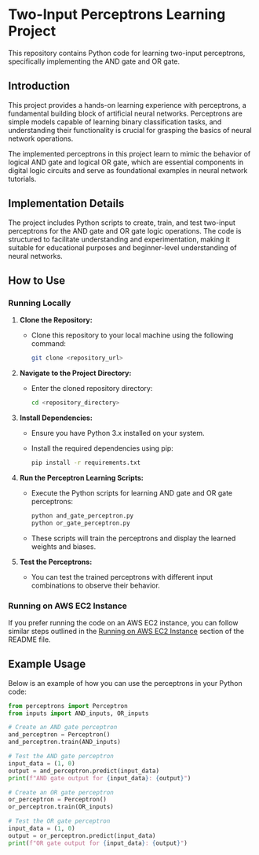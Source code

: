 # Two-Input Perceptrons Learning Project

This repository contains Python code for learning two-input perceptrons, specifically implementing the AND gate and OR gate.

## Introduction

This project provides a hands-on learning experience with perceptrons, a fundamental building block of artificial neural networks. Perceptrons are simple models capable of learning binary classification tasks, and understanding their functionality is crucial for grasping the basics of neural network operations.

The implemented perceptrons in this project learn to mimic the behavior of logical AND gate and logical OR gate, which are essential components in digital logic circuits and serve as foundational examples in neural network tutorials.

## Implementation Details

The project includes Python scripts to create, train, and test two-input perceptrons for the AND gate and OR gate logic operations. The code is structured to facilitate understanding and experimentation, making it suitable for educational purposes and beginner-level understanding of neural networks.

## How to Use

### Running Locally

1. **Clone the Repository:**
   - Clone this repository to your local machine using the following command:

        ```bash
        git clone <repository_url>
        ```

2. **Navigate to the Project Directory:**
   - Enter the cloned repository directory:

        ```bash
        cd <repository_directory>
        ```

3. **Install Dependencies:**
   - Ensure you have Python 3.x installed on your system.
   - Install the required dependencies using pip:

        ```bash
        pip install -r requirements.txt
        ```

4. **Run the Perceptron Learning Scripts:**
   - Execute the Python scripts for learning AND gate and OR gate perceptrons:

        ```bash
        python and_gate_perceptron.py
        python or_gate_perceptron.py
        ```

   - These scripts will train the perceptrons and display the learned weights and biases.

5. **Test the Perceptrons:**
   - You can test the trained perceptrons with different input combinations to observe their behavior.

### Running on AWS EC2 Instance

If you prefer running the code on an AWS EC2 instance, you can follow similar steps outlined in the [Running on AWS EC2 Instance](#running-on-aws-ec2-instance) section of the README file.

## Example Usage

Below is an example of how you can use the perceptrons in your Python code:

```python
from perceptrons import Perceptron
from inputs import AND_inputs, OR_inputs

# Create an AND gate perceptron
and_perceptron = Perceptron()
and_perceptron.train(AND_inputs)

# Test the AND gate perceptron
input_data = (1, 0)
output = and_perceptron.predict(input_data)
print(f"AND gate output for {input_data}: {output}")

# Create an OR gate perceptron
or_perceptron = Perceptron()
or_perceptron.train(OR_inputs)

# Test the OR gate perceptron
input_data = (1, 0)
output = or_perceptron.predict(input_data)
print(f"OR gate output for {input_data}: {output}")
